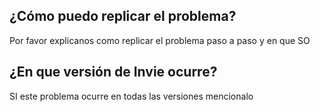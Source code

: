 ## ¿Cómo puedo replicar el problema?
Por favor explicanos como replicar el problema paso a paso y en que SO
## ¿En que versión de Invie ocurre?
SI este problema ocurre en todas las versiones mencionalo
